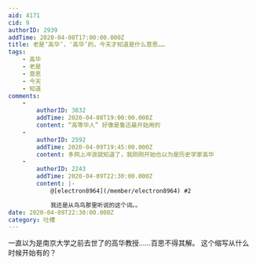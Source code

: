 ```yaml
---
aid: 4171
cid: 9
authorID: 2939
addTime: 2020-04-08T17:00:00.000Z
title: 老是‘高华’，'高华’的，今天才知道是什么意思……
tags:
    - 高华
    - 老是
    - 意思
    - 今天
    - 知道
comments:
    -
        authorID: 3832
        addTime: 2020-04-08T19:00:00.000Z
        content: “高等华人” 好像是鲁迅最开始用的
    -
        authorID: 2592
        addTime: 2020-04-09T19:45:00.000Z
        content: 多网上冲浪就知道了，我刚刚开始也以为是历史学家高华
    -
        authorID: 2243
        addTime: 2020-04-09T22:30:00.000Z
        content: |-
            @[electron8964](/member/electron8964) #2

            我还是从鸟鸟那里听说的这个词。。
date: 2020-04-09T22:30:00.000Z
category: 吐槽
---
```


一直以为是南京大学之前去世了的高华教授……百思不得其解。 这个缩写从什么时候开始有的？
